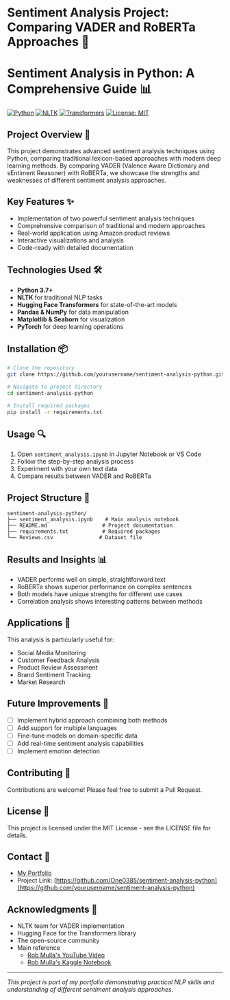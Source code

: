 # Sentiment Analysis Project: Comparing VADER and RoBERTa Approaches 🚀

# Sentiment Analysis in Python: A Comprehensive Guide 📊

[![Python](https://img.shields.io/badge/Python-3.7+-blue.svg)](https://www.python.org/downloads/)
[![NLTK](https://img.shields.io/badge/NLTK-3.6+-green.svg)](https://www.nltk.org/)
[![Transformers](https://img.shields.io/badge/Transformers-4.0+-red.svg)](https://huggingface.co/transformers/)
[![License: MIT](https://img.shields.io/badge/License-MIT-yellow.svg)](https://opensource.org/licenses/MIT)

## Project Overview 🎯

This project demonstrates advanced sentiment analysis techniques using Python, comparing traditional lexicon-based approaches with modern deep learning methods. By comparing VADER (Valence Aware Dictionary and sEntiment Reasoner) with RoBERTa, we showcase the strengths and weaknesses of different sentiment analysis approaches.

## Key Features ✨

- Implementation of two powerful sentiment analysis techniques
- Comprehensive comparison of traditional and modern approaches
- Real-world application using Amazon product reviews
- Interactive visualizations and analysis
- Code-ready with detailed documentation

## Technologies Used 🛠️

- **Python 3.7+**
- **NLTK** for traditional NLP tasks
- **Hugging Face Transformers** for state-of-the-art models
- **Pandas & NumPy** for data manipulation
- **Matplotlib & Seaborn** for visualization
- **PyTorch** for deep learning operations

## Installation 📦

```bash
# Clone the repository
git clone https://github.com/yourusername/sentiment-analysis-python.git

# Navigate to project directory
cd sentiment-analysis-python

# Install required packages
pip install -r requirements.txt
```

## Usage 🔍

1. Open `sentiment_analysis.ipynb` in Jupyter Notebook or VS Code
2. Follow the step-by-step analysis process
3. Experiment with your own text data
4. Compare results between VADER and RoBERTa

## Project Structure 📂

```
sentiment-analysis-python/
├── sentiment_analysis.ipynb    # Main analysis notebook
├── README.md                  # Project documentation
├── requirements.txt           # Required packages
└── Reviews.csv               # Dataset file
```

## Results and Insights 📊

- VADER performs well on simple, straightforward text
- RoBERTa shows superior performance on complex sentences
- Both models have unique strengths for different use cases
- Correlation analysis shows interesting patterns between methods

## Applications 🎯

This analysis is particularly useful for:
- Social Media Monitoring
- Customer Feedback Analysis
- Product Review Assessment
- Brand Sentiment Tracking
- Market Research

## Future Improvements 🚀

- [ ] Implement hybrid approach combining both methods
- [ ] Add support for multiple languages
- [ ] Fine-tune models on domain-specific data
- [ ] Add real-time sentiment analysis capabilities
- [ ] Implement emotion detection

## Contributing 🤝

Contributions are welcome! Please feel free to submit a Pull Request.

## License 📄

This project is licensed under the MIT License - see the LICENSE file for details.

## Contact 📧

- [My Portfolio](https://lokmanportfolio.netlify.app/)
- Project Link: [https://github.com/One0385/sentiment-analysis-python](https://github.com/yourusername/sentiment-analysis-python)

## Acknowledgments 🙏

- NLTK team for VADER implementation
- Hugging Face for the Transformers library
- The open-source community
- Main reference
  - [Rob Mulla's YouTube Video](https://youtu.be/QpzMWQvxXWk?si=87TKCnG_On0KbVdW)
  - [Rob Mulla's Kaggle Notebook](https://www.youtube.com/redirect?event=video_description&redir_token=QUFFLUhqbEsxSGlac1ZxbE94WHVBVDNsejNwU0FlaWxDd3xBQ3Jtc0tsRV9BRDF3YVdNaTVqQTAta0gxZVhmWXZlMzhWQk5uS0lJQjd5Um9zRk0tQTVrMF9nRTIzVjNKWV9YVVo1ZkdtQWhDbFNocG02MHJFX3c4VHVDWjJYNGk2Vkg5a3NRa1RLYThYeWJadWlXN0dtOXJ2Zw&q=https%3A%2F%2Fwww.kaggle.com%2Frobikscube%2Fsentiment-analysis-python-youtube-tutorial&v=QpzMWQvxXWk)

---
*This project is part of my portfolio demonstrating practical NLP skills and understanding of different sentiment analysis approaches.*

